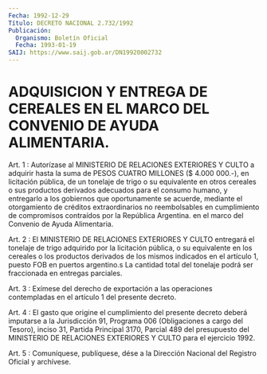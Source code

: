 ```yaml
---
Fecha: 1992-12-29
Título: DECRETO NACIONAL 2.732/1992
Publicación:
  Organismo: Boletín Oficial
  Fecha: 1993-01-19
SAIJ: https://www.saij.gob.ar/DN19920002732
---
```

# ADQUISICION Y ENTREGA DE CEREALES EN EL MARCO DEL CONVENIO DE AYUDA ALIMENTARIA.

<a id="1"></a>
Art.  1  : Autorízase al MINISTERIO DE RELACIONES EXTERIORES Y CULTO a adquirir  hasta  la  suma de PESOS CUATRO MILLONES ($ 4.000 000.-),  en licitación pública,  de  un  tonelaje  de  trigo  o  su equivalente  en  otros cereales o sus productos derivados adecuados para  el  consumo  humano,    y  entregarlo  a  los  gobiernos  que oportunamente  se acuerde, mediante  el  otorgamiento  de  créditos extraordinarios  no  reembolsables  en  cumplimiento de compromisos contraídos por la República Argentina. en  el marco del Convenio de Ayuda Alimentaria.

<a id="2"></a>
Art.  2  :  El  MINISTERIO  DE  RELACIONES  EXTERIORES Y CULTO entregará   el  tonelaje  de  trigo  adquirido  por  la  licitación pública,  o  su   equivalente  en  los  cereales  o  los  productos derivados de los mismos  indicados  en el artículo 1, puesto FOB en puertos  argentino.s  La  cantidad total  del  tonelaje  podrá  ser fraccionada en entregas parciales.

<a id="3"></a>
Art.  3 : Exímese del derecho de exportación a las operaciones contempladas en el artículo 1 del presente decreto.

<a id="4"></a>
Art.  4  :  El  gasto que origine el cumplimiento del presente decreto  deberá  imputarse  a  la  Jurisdicción  91,  Programa  006 (Obligaciones a cargo  del  Tesoro),  inciso  31, Partida Principal 3170,  Parcial  489  del presupuesto del MINISTERIO  DE  RELACIONES EXTERIORES Y CULTO para el ejercicio 1992.

<a id="5"></a>
Art. 5 : Comuníquese, publíquese, dése a la Dirección Nacional del Registro Oficial y archívese.